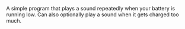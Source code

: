 A simple program that plays a sound repeatedly when your battery is running low.
Can also optionally play a sound when it gets charged too much.